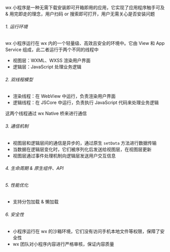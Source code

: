 wx 小程序是一种无需下载安装即可开箱即用的应用，它实现了应用程序触手可及 & 用完即走的理念，用户扫码 or 搜索即可打开，用户无需关心是否安装问题

###### 1. 运行环境

wx 小程序运行在 wx 内的一个轻量级、高效且安全的环境中。它由 View 和 App Service 组成，此二者运行于两个不同的线程中

- 视图层：WXML、WXSS 渲染用户界面
- 逻辑层：JavaScript 处理业务逻辑

###### 2. 双线程模型

- 渲染线程：在 WebView 中运行，负责渲染用户界面
- 逻辑线程：在 JSCore 中运行，负责执行 JavaScript 代码来处理业务逻辑

这两个线程通过 wx Native 桥来进行通信

###### 3. 通信机制

- 视图层和逻辑层间的通信是异步的，通过原生 `setData` 方法进行数据传输
- 当数据在逻辑层变化时，它们被序列化后发送给视图层，在视图层更新
- 视图层通过事件处理机制向逻辑层发送用户交互信息

###### 4. 生命周期 & 原生组件、API

###### 5. 性能优化

- 支持分包加载 & 懒加载

###### 6. 安全性

- 小程序运行在 wx 的沙箱环境，它们没有访问手机本地文件等权限，保障了安全性
- wx 团队对小程序内容进行严格审核，保证内容质量


